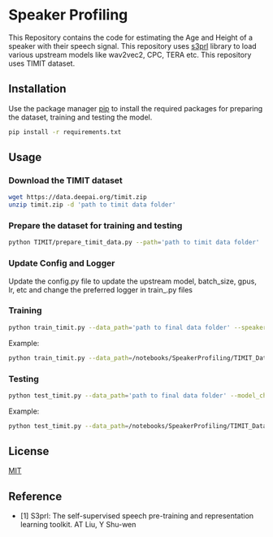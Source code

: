 <!---# Commands

```bash
python train_timit.py --n_workers=0 --data_path='/notebooks/dataset/wav_data' --speaker_csv_path='/notebooks/SpeakerProfiling/Dataset/data_info_height_age.csv' --noise_dataset_path='/notebooks/noise_dataset'
```

```bash
python train_timit.py --n_workers=0 --data_path=/notebooks/SpeakerProfiling/TIMIT_Dataset/wav_data/ --speaker_csv_path=/notebooks/SpeakerProfiling/Dataset/data_info_height_age.csv
```

```bash
python test_timit.py --data_path=/notebooks/SpeakerProfiling/TIMIT_Dataset/wav_data/ --model_checkpoint=checkpoints/epoch=1-step=245-v3.ckpt
```
-->

# Speaker Profiling

This Repository contains the code for estimating the Age and Height of a speaker with their speech signal. This repository uses [s3prl](https://github.com/s3prl/s3prl) library to load various upstream models like wav2vec2, CPC, TERA etc. This repository uses TIMIT dataset. 

## Installation

Use the package manager [pip](https://pip.pypa.io/en/stable/) to install the required packages for preparing the dataset, training and testing the model.

```bash
pip install -r requirements.txt
```

## Usage

### Download the TIMIT dataset
```bash
wget https://data.deepai.org/timit.zip
unzip timit.zip -d 'path to timit data folder'
```

### Prepare the dataset for training and testing
```bash
python TIMIT/prepare_timit_data.py --path='path to timit data folder'
```

### Update Config and Logger
Update the config.py file to update the upstream model, batch_size, gpus, lr, etc and change the preferred logger in train_.py files

### Training
```bash
python train_timit.py --data_path='path to final data folder' --speaker_csv_path='path to this repo/SpeakerProfiling/Dataset/data_info_height_age.csv'
```

Example:
```bash
python train_timit.py --data_path=/notebooks/SpeakerProfiling/TIMIT_Dataset/wav_data/ --speaker_csv_path=/notebooks/SpeakerProfiling/Dataset/data_info_height_age.csv
```

### Testing
```bash
python test_timit.py --data_path='path to final data folder' --model_checkpoint='path to saved model checkpoint'
```

Example:
```bash
python test_timit.py --data_path=/notebooks/SpeakerProfiling/TIMIT_Dataset/wav_data/ --model_checkpoint=checkpoints/epoch=1-step=245-v3.ckpt
```

<!---

### Results

#### Multitask learning: height & age estimation and gender classification on TIMIT dataset using wav2vec2:

| Model                                   | lr     | Height RMSE |        | Height MAE |        | Age RMSE |        | Age MAE |        | Gender Accuracy | Epochs | Optimiser | batch size | Multitask    | train-augmentation | test-augmentation |
| --------------------------------------- | ------ | ----------- | ------ | ---------- | ------ | -------- | ------ | ------- | ------ | --------------- | ------ | --------- | ---------- | ------------ | ------------------ | ----------------- |
|                                         |        | Male        | Female | Male       | Female | Male     | Female | Male    | Female |                 |        |           |            |              |                    |                   |
| wav2vec2(frozen)+encoder-6L (multitask) | 0.1    | 7.82        | 11.7   | 6.18       | 10.22  | 8.26     | 9.25   | 5.43    | 6.29   | 66.66           | 25     | Adam      | 32         | A,H,G, 1,1,1 | PadCrop, Clipping  | PadCrop           |
| wav2vec2(frozen)+encoder-6L (multitask) | 0.01   | 7.87        | 11.57  | 6.24       | 10.09  | 8.06     | 9.11   | 5.76    | 6.48   | 66.66           | 25     | Adam      | 32         | A,H,G, 1,1,1 | PadCrop, Clipping  | PadCrop           |
| wav2vec2(frozen)+encoder-6L (multitask) | 0.001  | 7.72        | 11.95  | 6.07       | 10.46  | 8.28     | 9.26   | 5.42    | 6.28   | 66.66           | 25     | Adam      | 32         | A,H,G, 1,1,1 | PadCrop, Clipping  | PadCrop           |
| wav2vec2(frozen)+encoder-6L (multitask) | 0.0001 | 7.5         | 7.13   | 5.8        | 5.58   | 7.02     | 7.55   | 4.58    | 5.02   | 99.52           | 25     | Adam      | 32         | A,H,G, 1,1,1 | PadCrop, Clipping  | PadCrop           |

#### Multitask learning: height & age estimation and gender classification on TIMIT dataset using npc:

| Model                              | lr      | Height RMSE |       | Height MAE |       | Age RMSE |      | Age MAE |      | Gender Accuracy | Epochs | Optimiser | batch size | Multitask    | train-augmentation | test-augmentation |
| ---------------------------------- | ------- | ----------- | ----- | ---------- | ----- | -------- | ---- | ------- | ---- | --------------- | ------ | --------- | ---------- | ------------ | ------------------ | ----------------- |
| npc(frozen)+encoder-6L (multitask) | 0.001   | 7.89        | 11.53 | 6.25       | 10.05 | 8.26     | 9.25 | 5.43    | 6.29 | 66.66           | 30     | Adam      | 64         | A,H,G, 1,1,1 | PadCrop, Clipping  | PadCrop           |
| npc(frozen)+encoder-6L (multitask) | 0.0001  | 8.06        | 6.91  | 6.17       | 5.44  | 8.03     | 8.33 | 5.65    | 6.31 | 99.4            | 30     | Adam      | 64         | A,H,G, 1,1,1 | PadCrop, Clipping  | PadCrop           |
| npc(frozen)+encoder-6L (multitask) | 0.00001 | 7.61        | 6.66  | 5.66       | 5.24  | 7.99     | 7.72 | 5.41    | 5.48 | 98.8            | 30     | Adam      | 64         | A,H,G, 1,1,1 | PadCrop, Clipping  | PadCrop           |

-->

## License
[MIT](https://choosealicense.com/licenses/mit/)

## Reference
- [1] S3prl: The self-supervised speech pre-training and representation learning toolkit. AT Liu, Y Shu-wen

